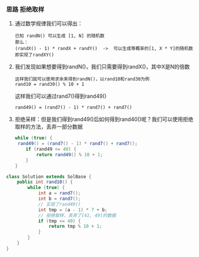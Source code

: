 ### 思路 拒绝取样

1. 通过数学规律我们可以得出：

    ```
    已知 randN() 可以生成 [1, N] 的随机数
    那么：
    (randX() - 1) * randX + randY()  ->  可以生成等概率的[1, X * Y]的随机数
    即实现了randXY()
    ```

2. 我们发现如果想要得到randN()，我们只需要得到randX()，其中X是N的倍数

   ```
   这样我们就可以使用求余来得到randN()，以rand10和rand30为例
   rand10 = rand30() % 10 + 1
   ```
   
   这样我们可以通过rand7()得到rand49()
   
   ```
   rand49() = (rand7() - 1) * rand7() + rand7()
   ```
   
3. 拒绝采样：但是我们得到rand49()后如何得到rand40()呢？我们可以使用拒绝取样的方法，丢弃一部分数据

   ```java
   while (true) {
   	rand49() = (rand7() - 1) * rand7() + rand7();
       if (rand49 <= 40) {
           return rand49() % 10 + 1;
       }
   }
   ```

```java
class Solution extends SolBase {
    public int rand10() {
        while (true) {
            int a = rand7();
            int b = rand7();
            // 实现了rand49()
            int tmp = (a - 1) * 7 + b;
            // 拒绝取样，丢弃了[41, 49]的数据
            if (tmp <= 40) {
                return tmp % 10 + 1;
            }
        }
    }
}
```



